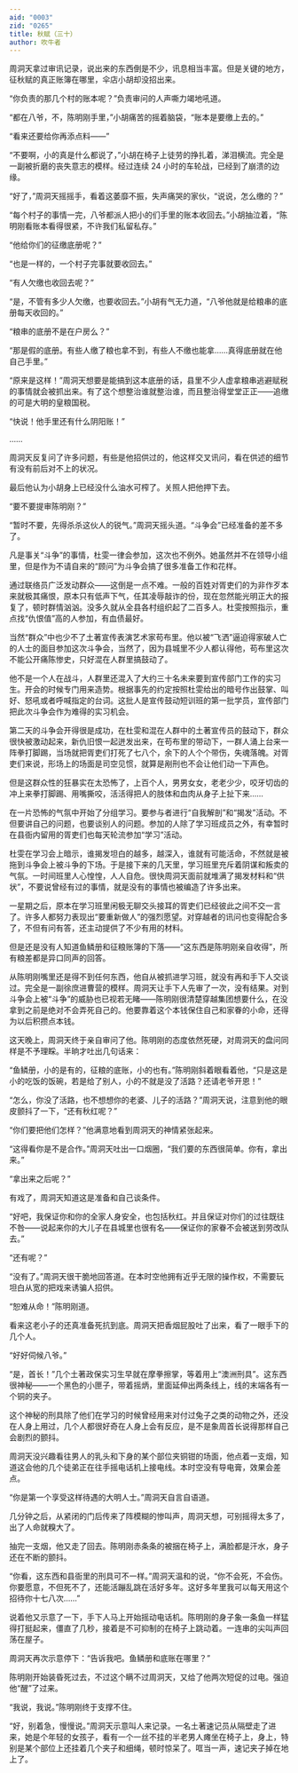 ```yaml
---
aid: "0003"
zid: "0265"
title: 秋赋（三十）
author: 吹牛者
---
```


周洞天拿过审讯记录，说出来的东西倒是不少，讯息相当丰富。但是关键的地方，征秋赋的真正账簿在哪里，伞店小胡却没招出来。

“你负责的那几个村的账本呢？”负责审问的人声嘶力竭地吼道。

“都在八爷，不，陈明刚手里，”小胡痛苦的摇着脑袋，“账本是要缴上去的。”

“看来还要给你再添点料——”

“不要啊，小的真是什么都说了，”小胡在椅子上徒劳的挣扎着，涕泪横流。完全是一副被折磨的丧失意志的模样。经过连续 24 小时的车轮战，已经到了崩溃的边缘。

“好了，”周洞天摇摇手，看着这萎靡不振，失声痛哭的家伙，“说说，怎么缴的？”

“每个村子的事情一完，八爷都派人把小的们手里的账本收回去。”小胡抽泣着，“陈明刚看账本看得很紧，不许我们私留私存。”

“他给你们的征缴底册呢？”

“也是一样的，一个村子完事就要收回去。”

“有人欠缴也收回去呢？”

“是，不管有多少人欠缴，也要收回去。”小胡有气无力道，“八爷他就是给粮串的底册每天收回的。”

“粮串的底册不是在户房么？”

“那是假的底册。有些人缴了粮也拿不到，有些人不缴也能拿……真得底册就在他自己手里。”

“原来是这样！”周洞天想要是能搞到这本底册的话，县里不少人虚拿粮串逃避赋税的事情就会被抓出来。有了这个想整治谁就整治谁，而且整治得堂堂正正——追缴的可是大明的皇粮国税。

“快说！他手里还有什么阴阳账！”

……

周洞天反复问了许多问题，有些是他招供过的，他这样交叉讯问，看在供述的细节有没有前后对不上的状况。

最后他认为小胡身上已经没什么油水可榨了。关照人把他押下去。

“要不要提审陈明刚？”

“暂时不要，先得杀杀这伙人的锐气。”周洞天摇头道。“斗争会”已经准备的差不多了。

凡是事关“斗争”的事情，杜雯一律会参加，这次也不例外。她虽然并不在领导小组里，但是作为不请自来的“顾问”为斗争会搞了很多准备工作和花样。

通过联络员广泛发动群众——这倒是一点不难。一般的百姓对胥吏们的为非作歹本来就极其痛恨，原本只有低声下气，任其凌辱敲诈的份，现在忽然能光明正大的报复了，顿时群情汹汹。没多久就从全县各村组织起了二百多人。杜雯按照指示，重点找“仇恨值”高的人参加，有血债最好。

当然“群众”中也少不了土著宣传表演艺术家苟布里。他以被“飞洒”逼迫得家破人亡的人士的面目参加这次斗争会，当然了，因为县城里不少人都认得他，苟布里这次不能公开痛陈惨史，只好混在人群里搞鼓动了。

他不是一个人在战斗，人群里还混入了大约三十名未来要到宣传部门工作的实习生。开会的时候专门用来造势。根据事先的约定按照杜雯给出的暗号作出鼓掌、叫好、怒吼或者呼喊指定的台词。这批人是宣传鼓动短训班的第一批学员，宣传部门把此次斗争会作为难得的实习机会。

第二天的斗争会开得很是成功，在杜雯和混在人群中的土著宣传员的鼓动下，群众很快被激动起来，新仇旧恨一起迸发出来，在苟布里的带动下，一群人涌上台来一阵拳打脚踢，当场就把胥吏们打死了七八个，余下的人个个带伤，失魂落魄。对胥吏们来说，形场上的场面是司空见惯，就算是剐刑也不会让他们动一下声色。

但是这群众性的狂暴实在太恐怖了，上百个人，男男女女，老老少少，咬牙切齿的冲上来拳打脚踢、用嘴撕咬，活活得把人的肢体和血肉从身子上扯下来……

在一片恐怖的气氛中开始了分组学习。要参与者进行“自我解剖”和“揭发”活动。不但要讲自己的问题，也要谈别人的问题。参加的人除了学习班成员之外，有幸暂时在县衙内留用的胥吏们也每天轮流参加“学习”活动。

杜雯在学习会上暗示，谁揭发坦白的越多，越深入，谁就有可能活命，不然就是被拖到斗争会上被斗争的下场。于是接下来的几天里，学习班里充斥着阴谋和叛卖的气氛。一时间班里人心惶惶，人人自危。很快周洞天面前就堆满了揭发材料和“供状”，不要说曾经有过的事情，就是没有的事情也被编造了许多出来。

一星期之后，原本在学习班里闲极无聊交头接耳的胥吏们已经彼此之间不交一言了。许多人都努力表现出“要重新做人”的强烈愿望。对穿越者的讯问也变得配合多了，不但有问有答，还主动提供了不少有用的材料。

但是还是没有人知道鱼鳞册和征粮账簿的下落——“这东西是陈明刚亲自收得”，所有粮差都是异口同声的回答。

从陈明刚嘴里还是得不到任何东西，他自从被抓进学习班，就没有再和手下人交谈过。完全是一副徐庶进曹营的模样。周洞天让手下人先审了一次，没有结果。对到斗争会上被“斗争”的威胁也已视若无睹——陈明刚很清楚穿越集团想要什么，在没拿到之前是绝对不会弄死自己的。他要靠着这个本钱保住自己和家眷的小命，还得为以后积攒点本钱。

这天晚上，周洞天终于亲自审问了他。陈明刚的态度依然死硬，对周洞天的盘问同样是不予理睬。半晌才吐出几句话来：

“鱼鳞册，小的是有的，征粮的底账，小的也有。”陈明刚斜着眼看着他，“只是这是小的吃饭的饭碗，若是给了别人，小的不就是没了活路？还请老爷开恩！”

“怎么，你没了活路，也不想想你的老婆、儿子的活路？”周洞天说，注意到他的眼皮颤抖了一下，“还有秋红呢？”

“你们要把他们怎样？”他满意地看到周洞天的神情紧张起来。

“这得看你是不是合作。”周洞天吐出一口烟圈，“我们要的东西很简单。你有，拿出来。”

“拿出来之后呢？”

有戏了，周洞天知道这是准备和自己谈条件。

“好吧，我保证你和你的全家人身安全，也包括秋红。并且保证对你们的过往既往不咎——说起来你的大儿子在县城里也很有名——保证你的家眷不会被送到劳改队去。”

“还有呢？”

“没有了。”周洞天很干脆地回答道。在本时空他拥有近乎无限的操作权，不需要玩坦白从宽的把戏来诱骗人招供。

“恕难从命！”陈明刚道。

看来这老小子的还真准备死抗到底。周洞天把香烟屁股吐了出来，看了一眼手下的几个人。

“好好伺候八爷。”

“是，首长！”几个土著政保实习生早就在摩拳擦掌，等着用上“澳洲刑具”。这东西很神秘——一个黑色的小匣子，带着摇炳，里面延伸出两条线上，线的末端各有一个铜的夹子。

这个神秘的刑具除了他们在学习的时候曾经用来对付过兔子之类的动物之外，还没在人身上用过，几个人都很好奇在人身上会有反应，是不是象周首长说得那样自己会剧烈的颤抖。

周洞天没兴趣看往男人的乳头和下身的某个部位夹铜钳的场面，他点着一支烟，知道这会他的几个徒弟正在往手摇电话机上接电线。本时空没有导电膏，效果会差点。

“你是第一个享受这样待遇的大明人士。”周洞天自言自语道。

几分钟之后，从紧闭的门后传来了阵模糊的惨叫声，周洞天想，可别摇得太多了，出了人命就糗大了。

抽完一支烟，他又走了回去。陈明刚赤条条的被捆在椅子上，满脸都是汗水，身子还在不断的颤抖。

“你看，这东西和县衙里的刑具可不一样。”周洞天温和的说，“你不会死，不会伤。你要愿意，不但死不了，还能活蹦乱跳在活好多年。这好多年里我可以每天用这个招待你十七八次……”

说着他又示意了一下，手下人马上开始摇动电话机。陈明刚的身子象一条鱼一样猛得打挺起来，僵直了几秒，接着是不可抑制的在椅子上跳动着。一连串的尖叫声回荡在屋子。

周洞天再次示意停下：“告诉我吧。鱼鳞册和底账在哪里？”

陈明刚开始装昏死过去，不过这个瞒不过周洞天，又给了他两次短促的过电。强迫他“醒”了过来。

“我说，我说。”陈明刚终于支撑不住。

“好，别着急，慢慢说。”周洞天示意叫人来记录。一名土著速记员从隔壁走了进来，她是个年轻的女孩子，看有一个一丝不挂的半老男人瘫坐在椅子上，身上，特别是某个部位上还挂着几个夹子和细绳，顿时惊呆了。哐当一声，速记夹子掉在地上了。
